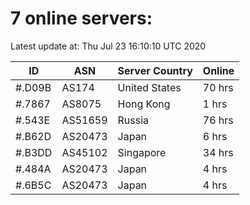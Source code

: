 # 7 online servers:

Latest update at: Thu Jul 23 16:10:10 UTC 2020

| ID | ASN | Server Country | Online |
| -- | --- | -------------- | ------ |
| #.D09B | AS174 | United States | 70 hrs |
| #.7867 | AS8075 | Hong Kong | 1 hrs |
| #.543E | AS51659 | Russia | 76 hrs |
| #.B62D | AS20473 | Japan | 6 hrs |
| #.B3DD | AS45102 | Singapore | 34 hrs |
| #.484A | AS20473 | Japan | 4 hrs |
| #.6B5C | AS20473 | Japan | 4 hrs |

